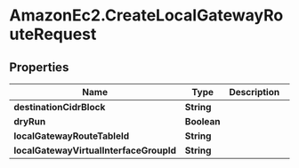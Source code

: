 # AmazonEc2.CreateLocalGatewayRouteRequest

## Properties

Name | Type | Description | Notes
------------ | ------------- | ------------- | -------------
**destinationCidrBlock** | **String** |  | 
**dryRun** | **Boolean** |  | [optional] 
**localGatewayRouteTableId** | **String** |  | 
**localGatewayVirtualInterfaceGroupId** | **String** |  | 


